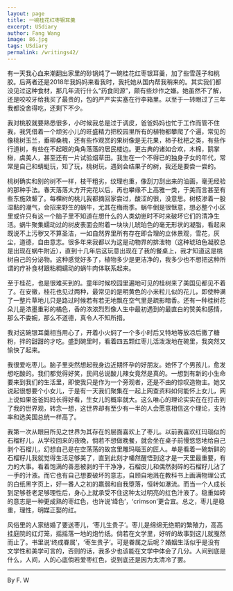 ```yaml
---
layout: page
title: 一碗桂花红枣银耳羹
excerpt: USdiary
author: Fang Wang
image: 86.jpg
tags: USdiary
permalink: /writings42/
---
```

有一天我心血来潮翻出家里的砂锅炖了一碗桂花红枣银耳羹，加了些雪莲子和桃胶。后两者还是2018年我妈妈来看我时，我托她从国内帮我稍来的。其实我们都没见过这种食材，那几年流行什么“药食同源”，颇有些炒作之嫌。她虽然不了解，还是咬咬牙给我买了最贵的，包的严严实实塞在行李箱里。以至于一转眼过了三年我都没舍得吃，还剩下不少。

我对桃胶就要熟悉很多，小时候我总是过于调皮，爸爸妈妈也忙于工作而管不住我，我凭借着一个顽劣小儿的旺盛精力把校园里所有的植物都攀爬了个遍，常见的像桃树玉兰，垂柳桑槐，还有些作观赏的果树像是无花果，柿子枇杷之类，有些作行道树，有些在不起眼的角角落落的居民楼边。更古典的诸如合欢，木棉，鹅掌楸，虞美人，甚至还有一片试验烟草田。我生在一个不得已的独身子女的年代，常常是自己和蜻蜓玩，知了玩，桃树玩，遇到会结果子的树，我还是要尝一尝的。

桃树确实和别的树不一样，枝干粗劣，纹理也重，像刮刀刮出来的油画，毫无经验的那种手法。春天落落大方开完花以后，再也攀缘不上高雅一类，于美而言甚至有些东施效颦了。每棵树的桃儿我都摘回家尝过，酸涩的很，没意思。树枝渗着一股湿黏的潮气，会招来野生的蜗牛，尤其在梅雨季。蜗牛倒是很惬意，想必整个小区里或许只有这一个脑子里不知道在想什么的人类幼崽时不时来破坏它们的清净生活。蜗牛聚集蠕动过的树皮表面会附着一块块儿琥珀色的毫无形状的凝脂，看起来既说不上污秽又不算圣洁，一如自然界里所有存在即合理的立体景观，雪花，灰尘，道德，自由意志。很多年来我都以为这是动物界的排泄物（这种琥珀色凝胶总是出现在蜗牛附近），直到十几年后这玩意出现在了我的餐桌上，我才知道这是桃树自己的分泌物。这种感觉好多了，植物多少是更洁净的，我多少也不想把这种所谓的疗补食材跟粘稠蠕动的蜗牛肉体联系起来。

至于桂花，也是很难买到的。童年时候校园里遍地可见的桂树来了美国见都见不着了。在安徽，桂花也见过两种，最常见的是明黄色的小米粒儿似的花儿，即使种满了一整片草地儿只是路过时候若有若无地飘在空气里是疏影暗香。还有一种桂树花朵儿是浓墨重彩的橘色，香的浓浓烈烈像人生中最初遇到的最直白的赞美和感情，那么不委婉，那么不道德，真令人不知所措。

我对这碗银耳羹相当用心了，开着小火焖了一个多小时后又特地等放凉后撒了糖粉，拌的甜甜的才吃。盛到碗里时，看着四五颗红枣儿活泼泼地在碗里，我突然又愉快了起来。

我很爱吃枣儿。脑子里突然想起我身边近期怀孕的好朋友。她怀了个男孩儿，愈发想吃酸的。我们都觉得好笑，民间总说酸儿辣女竟然是真的。一想到有新的小生命要来到我们的生活里，即使我只是作为一个旁观者，还是不由的惊叹造物主。她又说起很想要个小女儿，于是有一天我们聚集在一起上网查资料如何能怀上女儿，网上说如果爸爸妈妈长得好看，生女儿的概率就大。这么唯心的理论实实在在打击到了我的世界观，转念一想，这世界却有至少有一半的人会愿意相信这个理论，支持率和选美国总统一样高了。

我第一次从眼目所见之世界为其存在的层面喜欢上了枣儿。以前我喜欢红玛瑙似的石榴籽儿，从学校回来的夜晚，倘若不想做晚餐，就会坐在桌子前慢悠悠地给自己剥个石榴儿，幻想自己是在空荡荡的故宫里雕玛瑙玉的匠人。单是看着一碗新鲜的石榴籽儿我就觉得生活足够美了，直到此刻才幡然醒悟到这才是一天里最重要，有力的大事。看着饱满的善恶被剥的干干净净，石榴皮儿和偶然剥碎的石榴籽儿沾了一手的汁液。而它也有自己想要破坏的意志，自顾自地溅在教科书上画满物理公式的白纸黑字页上，好一番人之初的羸弱和自我堕落，恒转如瀑流。而当一个人成长到足够苍老足够理性后，身心上就承受不住这种太过明亮的红色汁液了。稳重如砖的意志是一种更成熟的枣红色，也许说‘绛色’，‘crimson’更合宜。总之，枣儿是稳重，理性，明媒正娶的红。

风俗里的人家结婚了要送枣儿，‘枣儿生贵子’。枣儿是绵绵无绝期的繁殖力，高高挂庭院的红灯笼，摇摇落一地的炮竹纸。倘若在文学里，好听的故事到这儿就戛然而止了。书里说‘终成眷属’，‘枣生贵子’。可是眷属之后呢？婚姻生活似乎是没有文学性和美学可言的，否则的话，我多少也该能在文学中体会了几分。人间到底是什么，人间，人的心底倘若爱枣红色，说到底还是因为太清冷了罢。

****

By F. W
